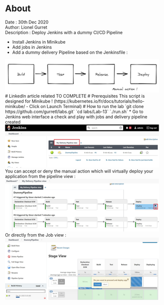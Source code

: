 # About
Date : 30th Dec 2020  
Author: Lionel Gurret  
Description : Deploy Jenkins with a dummy CI/CD Pipeline
* Install Jenkins in Minikube
* Add jobs in Jenkins
* Add a dummy delivery Pipeline based on the Jenkinsfile :  
<img src="images/0.jpg" width="800" >  
# LinkedIn article related
TO COMPLETE
# Prerequisites
This script is designed for Minikube !  
(https://kubernetes.io/fr/docs/tutorials/hello-minikube/ - Click on Launch Terminal)
# How to run the lab
`git clone https://github.com/gurretl/labs.git`  
`cd labs/Lab-13`  
`./run.sh`  
* Go to Jenkins web interface a check and play with jobs and delivery pipeline created
<img src="images/1.jpg" width="800" >  
You can accept or deny the manual action which will virtually deploy your application from the pipeline view :  
<img src="images/2.jpg" width="800" >  
Or directly from the Job view :  
<img src="images/3.jpg" width="800" >  


